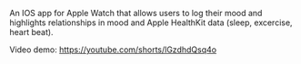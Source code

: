 An IOS app for Apple Watch that allows users to log their mood and highlights relationships in mood and Apple HealthKit data (sleep, excercise, heart beat).

Video demo: https://youtube.com/shorts/lGzdhdQsq4o
